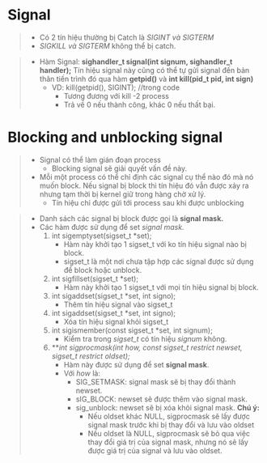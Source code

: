  # Signal

> - Có 2 tín hiệu thường bị Catch là *SIGINT và SIGTERM*
> - *SIGKILL và SIGTERM* không thể bị catch.

> - Hàm Signal: **sighandler_t signal(int signum, sighandler_t handler);**
> Tín hiệu signal này cũng có thể tự gửi signal đến bản thân tiến trình đó qua hàm **getpid()** và **int kill(pid_t pid, int sign)**
>   -  VD: kill(getpid(), SIGINT); //trong code
>       - Tương đương với kill -2 process 
>       - Trả về 0 nếu thành công, khác 0 nếu thất bại.

# Blocking and unblocking signal
> - Signal có thể làm gián đoạn process
>   - Blocking signal sẽ giải quyết vấn đề này.
> - Mỗi một process có thể chỉ định các signal cụ thể nào đó mà nó muốn block. Nếu signal bị block thì tín hiệu đó vẫn được xảy ra nhưng tạm thời bị kernel giữ trong hàng chờ xử lý.
>   - Tín hiệu chỉ được gửi tới process sau khi được unblocking

> - Danh sách các signal bị block được gọi là **signal mask.**
> - Các hàm được sử dụng để set *signal mask.*
>   1. int sigemptyset(sigset_t *set);
>       - Hàm này khởi tạo 1 sigset_t với ko tín hiệu signal nào bị block.
>       - sigset_t là một nơi chưa tập hợp các signal được sử dụng để block hoặc unblock.
>   2. int sigfillset(sigset_t *set);
>       - Hàm này khởi tạo 1 sigset_t với mọi  tín hiệu signal bị block.
>   3. int sigaddset(sigset_t *set, int signo);
>       - Thêm tín hiệu signal vào sigset_t
>   4. int sigaddset(sigset_t *set, int signo);
>       - Xóa tín hiệu signal khỏi sigset_t
>   5. int sigismember(const sigset_t *set, int signum);
>      - Kiểm tra trong *sigset_t* có tín hiệu *signum* không.
>   6. ***int sigprocmask(int how, const sigset_t *restrict newset, sigset_t *restrict oldset);***
>       - Hàm này được sử dụng để set **signal mask**.
>       - Với *how* là: 
>           - SIG_SETMASK: signal mask sẽ bị thay đổi thành newset.
>           - sIG_BLOCK: newset sẽ được thêm vào signal mask.
>           - sig_unblock: newset sẽ bị xóa khỏi signal mask.
>  **Chú ý:**
>               - Nếu oldset khác NULL, sigprocmask sẽ lấy được signal mask trước khi bị thay đổi và lưu vào oldset
>               - Nếu oldset là NULL, sigprocmask sẽ bỏ qua việc thay đổi giá trị của signal mask, nhưng nó sẽ lấy được giá trị của signal và lưu vào oldset.